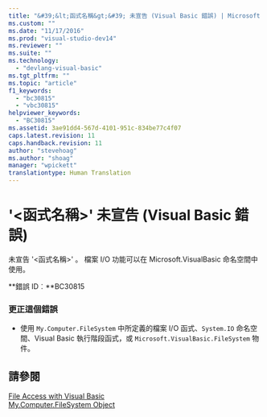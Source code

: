 ```yaml
---
title: "&#39;&lt;函式名稱&gt;&#39; 未宣告 (Visual Basic 錯誤) | Microsoft Docs"
ms.custom: ""
ms.date: "11/17/2016"
ms.prod: "visual-studio-dev14"
ms.reviewer: ""
ms.suite: ""
ms.technology: 
  - "devlang-visual-basic"
ms.tgt_pltfrm: ""
ms.topic: "article"
f1_keywords: 
  - "bc30815"
  - "vbc30815"
helpviewer_keywords: 
  - "BC30815"
ms.assetid: 3ae91dd4-567d-4101-951c-834be77c4f07
caps.latest.revision: 11
caps.handback.revision: 11
author: "stevehoag"
ms.author: "shoag"
manager: "wpickett"
translationtype: Human Translation
---
```

# &#39;&lt;函式名稱&gt;&#39; 未宣告 (Visual Basic 錯誤)
未宣告 '\<函式名稱\>' 。 檔案 I\/O 功能可以在 Microsoft.VisualBasic 命名空間中使用。  
  
 **錯誤 ID︰**BC30815  
  
### 更正這個錯誤  
  
-   使用 `My.Computer.FileSystem` 中所定義的檔案 I\/O 函式、`System.IO` 命名空間、Visual Basic 執行階段函式，或 `Microsoft.VisualBasic.FileSystem` 物件。  
  
## 請參閱  
 [File Access with Visual Basic](../../visual-basic/developing-apps/programming/drives-directories-files/file-access.md)   
 [My.Computer.FileSystem Object](../../visual-basic/language-reference/objects/my-computer-filesystem-object.md)